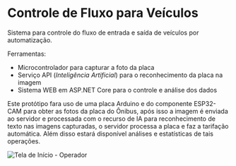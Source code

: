 # Controle de Fluxo para Veículos
Sistema para controle do fluxo de entrada e saída de veículos por automatização.

Ferramentas:

* Microcontrolador para capturar a foto da placa 
* Serviço API (_Inteligência Artificial_) para o reconhecimento da placa na imagem
* Sistema WEB em ASP.NET Core para o controle e análise dos dados


Este protótipo fara uso de uma placa Arduino e do componente ESP32-CAM para obter as fotos da placa do Ônibus, após isso a imagem é enviada ao servidor e processada com o recurso de IA para reconhecimento de texto nas imagens capturadas, o servidor processa a placa e faz a tarifação automática. Além disso estará disponível análises e estatísticas de tais operações.

<img src="/Design/Início - Operador.png" alt="Tela de Início - Operador"/>
